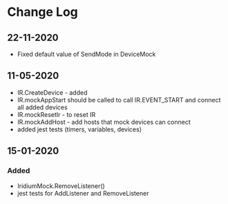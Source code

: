 # Change Log

## 22-11-2020
- Fixed default value of SendMode in DeviceMock
## 11-05-2020
- IR.CreateDevice - added
- IR.mockAppStart should be called to call IR.EVENT_START and connect all added devices
- IR.mockResetIr - to reset IR
- IR.mockAddHost - add hosts that mock devices can connect
- added jest tests (timers, variables, devices)

## 15-01-2020
### Added
- IridiumMock.RemoveListener()
- jest tests for AddListener and RemoveListener
